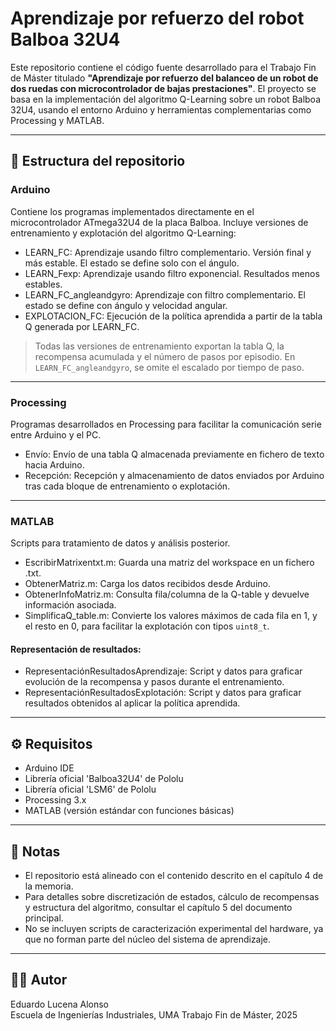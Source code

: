 # Aprendizaje por refuerzo del robot Balboa 32U4

Este repositorio contiene el código fuente desarrollado para el Trabajo Fin de Máster titulado **"Aprendizaje por refuerzo del balanceo de un robot de dos ruedas con microcontrolador de bajas prestaciones"**. El proyecto se basa en la implementación del algoritmo Q-Learning sobre un robot Balboa 32U4, usando el entorno Arduino y herramientas complementarias como Processing y MATLAB.

---

## 📁 Estructura del repositorio

### Arduino
Contiene los programas implementados directamente en el microcontrolador ATmega32U4 de la placa Balboa. Incluye versiones de entrenamiento y explotación del algoritmo Q-Learning:

- LEARN_FC: Aprendizaje usando filtro complementario. Versión final y más estable. El estado se define solo con el ángulo.
- LEARN_Fexp: Aprendizaje usando filtro exponencial. Resultados menos estables.
- LEARN_FC_angleandgyro: Aprendizaje con filtro complementario. El estado se define con ángulo y velocidad angular.
- EXPLOTACION_FC: Ejecución de la política aprendida a partir de la tabla Q generada por LEARN_FC.

> Todas las versiones de entrenamiento exportan la tabla Q, la recompensa acumulada y el número de pasos por episodio. En `LEARN_FC_angleandgyro`, se omite el escalado por tiempo de paso.

---

### Processing
Programas desarrollados en Processing para facilitar la comunicación serie entre Arduino y el PC.

- Envío: Envío de una tabla Q almacenada previamente en fichero de texto hacia Arduino.
- Recepción: Recepción y almacenamiento de datos enviados por Arduino tras cada bloque de entrenamiento o explotación.

---

### MATLAB
Scripts para tratamiento de datos y análisis posterior.

- EscribirMatrixentxt.m: Guarda una matriz del workspace en un fichero .txt.
- ObtenerMatriz.m: Carga los datos recibidos desde Arduino.
- ObtenerInfoMatriz.m: Consulta fila/columna de la Q-table y devuelve información asociada.
- SimplificaQ_table.m: Convierte los valores máximos de cada fila en 1, y el resto en 0, para facilitar la explotación con tipos `uint8_t`.

#### Representación de resultados:
- RepresentaciónResultadosAprendizaje: Script y datos para graficar evolución de la recompensa y pasos durante el entrenamiento.
- RepresentaciónResultadosExplotación: Script y datos para graficar resultados obtenidos al aplicar la política aprendida.

---

## ⚙️ Requisitos

- Arduino IDE
- Librería oficial 'Balboa32U4' de Pololu
- Librería oficial 'LSM6' de Pololu
- Processing 3.x
- MATLAB (versión estándar con funciones básicas)

---

## 🔎 Notas

- El repositorio está alineado con el contenido descrito en el capítulo 4 de la memoria.
- Para detalles sobre discretización de estados, cálculo de recompensas y estructura del algoritmo, consultar el capítulo 5 del documento principal.
- No se incluyen scripts de caracterización experimental del hardware, ya que no forman parte del núcleo del sistema de aprendizaje.

---

## 👨‍💻 Autor

Eduardo Lucena Alonso  
Escuela de Ingenierías Industriales, UMA
Trabajo Fin de Máster, 2025
